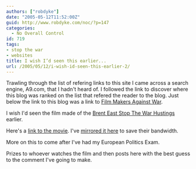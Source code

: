 ```yaml
---
authors: ["robdyke"]
date: "2005-05-12T11:52:00Z"
guid: http://www.robdyke.com/noc/?p=147
categories:
  - No Overall Control
id: 719
tags:
- stop the war
- websites
title: I wish I’d seen this earlier...
url: /2005/05/12/i-wish-id-seen-this-earlier-2/
---
```

Trawling through the list of refering links to this site I came across a search engine, A9.com, that I hadn't heard of. I followed the link to discover where this blog was ranked on the list that refered the reader to the blog. Just below the link to this blog was a link to [Film Makers Against War](http://www.filmmakersagainstwar.org).

I wish I'd seen the film made of the [Brent East Stop The War Hustings](http://becampaign.blogspot.com/2005/04/hustings-tonight.html) earlier.

Here's a [link to the movie](http://www.filmmakersagainstwar.org/movies/cymp_brent.wmv). I've [mirrored it here](http://www.comwifinet.com/becampaign/cymp_brent.wmv) to save their bandwidth.

More on this to come after I've had my European Politics Exam.
  
Prizes to whoever watches the film and then posts here with the best guess to the comment I've going to make.